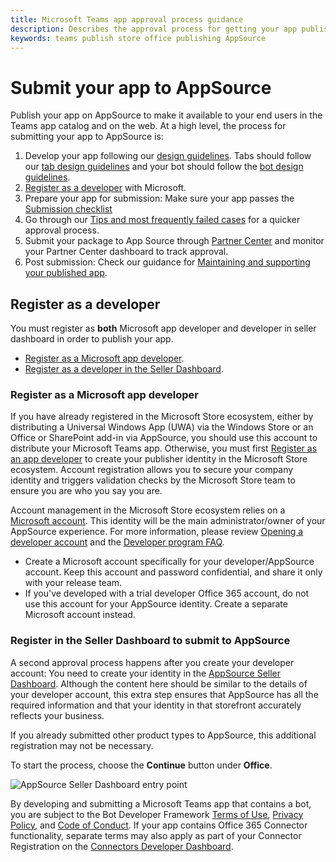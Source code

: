```yaml
---
title: Microsoft Teams app approval process guidance
description: Describes the approval process for getting your app published to the Microsoft Teams app store
keywords: teams publish store office publishing AppSource
---
```

# Submit your app to AppSource

Publish your app on AppSource to make it available to your end users in the Teams app catalog and on the web. At a high level, the process for submitting your app to AppSource is:

1. Develop your app following our [design guidelines](~/concepts/design/understand-use-cases.md). Tabs should follow our [tab design guidelines](~/tabs/design/tabs.md) and your bot should follow the [bot design guidelines](~/bots/design/bots.md).
2. [Register as a developer](#register-as-a-developer) with Microsoft.
3. Prepare your app for submission: Make sure your app passes the [Submission checklist](~/concepts/deploy-and-publish/appsource/prepare/overview.md)
4. Go through our [Tips and most frequently failed cases](~/concepts/deploy-and-publish/appsource/prepare/frequently-failed-cases.md) for a quicker approval process.
5. Submit your package to App Source through [Partner Center](/office/dev/store/use-partner-center-to-submit-to-appsource) and monitor your Partner Center dashboard to track approval.
6. Post submission: Check our guidance for [Maintaining and supporting your published app](~/concepts/deploy-and-publish/appsource/post-publish/overview.md).

## Register as a developer

You must register as **both** Microsoft app developer and developer in seller dashboard in order to publish your app.

* [Register as a Microsoft app developer](#register-as-a-microsoft-app-developer).
* [Register as a developer in the Seller Dashboard](#register-in-the-seller-dashboard-to-submit-to-appsource).

### Register as a Microsoft app developer

If you have already registered in the Microsoft Store ecosystem, either by distributing a Universal Windows App (UWA) via the Windows Store or an Office or SharePoint add-in via AppSource, you should use this account to distribute your Microsoft Teams app. Otherwise, you must first [Register as an app developer](https://developer.microsoft.com/store/register) to create your publisher identity in the Microsoft Store ecosystem. Account registration allows you to secure your company identity and triggers validation checks by the Microsoft Store team to ensure you are who you say you are.

Account management in the Microsoft Store ecosystem relies on a [Microsoft account](https://account.microsoft.com/account). This identity will be the main administrator/owner of your AppSource experience. For more information, please review [Opening a developer account](/windows/uwp/publish/opening-a-developer-account) and the [Developer program FAQ](https://developer.microsoft.com/store/register/faq).

* Create a Microsoft account specifically for your developer/AppSource account. Keep this account and password confidential, and share it only with your release team.
* If you've developed with a trial developer Office 365 account, do not use this account for your AppSource identity. Create a separate Microsoft account instead.

### Register in the Seller Dashboard to submit to AppSource

A second approval process happens after you create your developer account: You need to create your identity in the [AppSource Seller Dashboard](https://sellerdashboard.microsoft.com/Application/Summary). Although the content here should be similar to the details of your developer account, this extra step ensures that AppSource has all the required information and that your identity in that storefront accurately reflects your business.

If you already submitted other product types to AppSource, this additional registration may not be necessary.

To start the process, choose the **Continue** button under **Office**.

![AppSource Seller Dashboard entry point](~/assets/images/submission/sellerdashboardofficeentry.png)

By developing and submitting a Microsoft Teams app that contains a bot, you are subject to the Bot Developer Framework [Terms of Use](https://aka.ms/bf-terms), [Privacy Policy](https://aka.ms/bf-privacy), and [Code of Conduct](https://aka.ms/bf-conduct). If your app contains Office 365 Connector functionality, separate terms may also apply as part of your Connector Registration on the [Connectors Developer Dashboard](https://aka.ms/connectorsdashboard).

